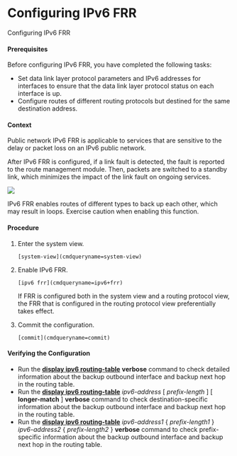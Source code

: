 Configuring IPv6 FRR
====================

Configuring IPv6 FRR

#### Prerequisites

Before configuring IPv6 FRR, you have completed the following tasks:

* Set data link layer protocol parameters and IPv6 addresses for interfaces to ensure that the data link layer protocol status on each interface is up.
* Configure routes of different routing protocols but destined for the same destination address.

#### Context

Public network IPv6 FRR is applicable to services that are sensitive to the delay or packet loss on an IPv6 public network.

After IPv6 FRR is configured, if a link fault is detected, the fault is reported to the route management module. Then, packets are switched to a standby link, which minimizes the impact of the link fault on ongoing services.

![](public_sys-resources/notice_3.0-en-us.png) 

IPv6 FRR enables routes of different types to back up each other, which may result in loops. Exercise caution when enabling this function.



#### Procedure

1. Enter the system view.
   
   
   ```
   [system-view](cmdqueryname=system-view)
   ```
2. Enable IPv6 FRR.
   
   
   ```
   [ipv6 frr](cmdqueryname=ipv6+frr)
   ```
   
   If FRR is configured both in the system view and a routing protocol view, the FRR that is configured in the routing protocol view preferentially takes effect.
3. Commit the configuration.
   
   
   ```
   [commit](cmdqueryname=commit)
   ```

#### Verifying the Configuration

* Run the [**display ipv6 routing-table**](cmdqueryname=display+ipv6+routing-table) **verbose** command to check detailed information about the backup outbound interface and backup next hop in the routing table.
* Run the [**display ipv6 routing-table**](cmdqueryname=display+ipv6+routing-table) *ipv6-address* [ *prefix-length* ] [ **longer-match** ] **verbose** command to check destination-specific information about the backup outbound interface and backup next hop in the routing table.
* Run the [**display ipv6 routing-table**](cmdqueryname=display+ipv6+routing-table) *ipv6-address1* { *prefix-length1* } *ipv6-address2* { *prefix-length2* } **verbose** command to check prefix-specific information about the backup outbound interface and backup next hop in the routing table.
